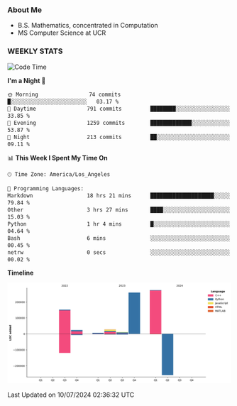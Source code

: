 ### About Me

- B.S. Mathematics, concentrated in Computation
- MS Computer Science at UCR


### WEEKLY STATS
<!--START_SECTION:waka-->
![Code Time](http://img.shields.io/badge/Code%20Time-261%20hrs%2033%20mins-blue)

**I'm a Night 🦉** 

```text
🌞 Morning                74 commits          █░░░░░░░░░░░░░░░░░░░░░░░░   03.17 % 
🌆 Daytime                791 commits         ████████░░░░░░░░░░░░░░░░░   33.85 % 
🌃 Evening                1259 commits        █████████████░░░░░░░░░░░░   53.87 % 
🌙 Night                  213 commits         ██░░░░░░░░░░░░░░░░░░░░░░░   09.11 % 
```


📊 **This Week I Spent My Time On** 

```text
🕑︎ Time Zone: America/Los_Angeles

💬 Programming Languages: 
Markdown                 18 hrs 21 mins      ████████████████████░░░░░   79.84 % 
Other                    3 hrs 27 mins       ████░░░░░░░░░░░░░░░░░░░░░   15.03 % 
Python                   1 hr 4 mins         █░░░░░░░░░░░░░░░░░░░░░░░░   04.64 % 
Bash                     6 mins              ░░░░░░░░░░░░░░░░░░░░░░░░░   00.45 % 
netrw                    0 secs              ░░░░░░░░░░░░░░░░░░░░░░░░░   00.02 % 
```

**Timeline**

![Lines of Code chart](https://raw.githubusercontent.com/nickocruzm/nickocruzm/main/assets/bar_graph.png)


 Last Updated on 10/07/2024 02:36:32 UTC
<!--END_SECTION:waka-->

